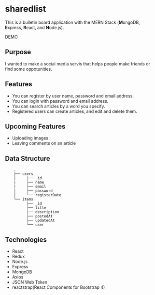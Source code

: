 # sharedlist

This is a bulletin board application with the MERN Stack (**M**ongoDB, **E**xpress, **R**eact, and **N**ode.js).

[DEMO](https://isao-sharedlist.herokuapp.com/)

## Purpose
I wanted to make a social media servis that helps people make friends or find some oppotunities.

## Features
 - You can register by user name, password and email address.
 - You can login with password and email address.
 - You can search articles by a word you specify.
 - Registered users can create articles, and edit and delete them.
 
## Upcoming Features
 - Uploading images
 - Leaving comments on an article
 
## Data Structure
```
    .
    ├── users
    |     ├── _id
    |     ├── name
    |     ├── email
    |     ├── password
    |     └── registerDate
    └── items
          ├── _id
          ├── title
          ├── description
          ├── postedAt
          ├── updatedAt
          └── user
```
 
 ## Technologies
 - React
 - Redux
 - Node.js
 - Express
 - MongoDB
 - Axios
 - JSON Web Token
 - reactstrap(React Components for Bootstrap 4)
